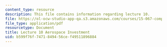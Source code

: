 ```yaml
---
content_type: resource
description: This file contains information regarding lecture 10.
file: https://ol-ocw-studio-app-qa.s3.amazonaws.com/courses/15-067-competitive-decision-making-and-negotiation-spring-2011/b599f76f7471849456cef49511896884_MIT15_067S11_lec10.pdf
file_type: application/pdf
resourcetype: Document
title: Lecture 10 Aerospace Investment
uid: b599f76f-7471-8494-56ce-f49511896884
---
```

